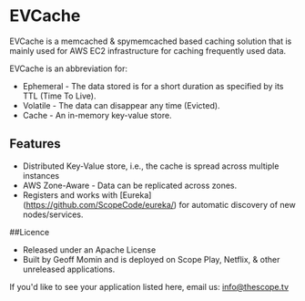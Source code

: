 EVCache
=======

EVCache is a memcached & spymemcached based caching solution that is mainly used for AWS EC2 infrastructure for caching frequently used data. 

EVCache is an abbreviation for:
* Ephemeral  - The data stored is for a short duration as specified by its TTL (Time To Live).
* Volatile  - The data can disappear any time (Evicted).
* Cache - An in-memory key-value store.

## Features
* Distributed Key-Value store,  i.e., the cache is spread across multiple instances
* AWS Zone-Aware - Data can be replicated across zones.
* Registers and works with [Eureka] (https://github.com/ScopeCode/eureka/) for automatic discovery of new nodes/services.

##Licence
* Released under an Apache License
* Built by Geoff Momin and is deployed on Scope Play, Netflix, & other unreleased applications.

If you'd like to see your application listed here, email us: info@thescope.tv

